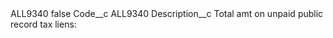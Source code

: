 <?xml version="1.0" encoding="UTF-8"?>
<CustomMetadata xmlns="http://soap.sforce.com/2006/04/metadata" xmlns:xsi="http://www.w3.org/2001/XMLSchema-instance" xmlns:xsd="http://www.w3.org/2001/XMLSchema">
    <label>ALL9340</label>
    <protected>false</protected>
    <values>
        <field>Code__c</field>
        <value xsi:type="xsd:string">ALL9340</value>
    </values>
    <values>
        <field>Description__c</field>
        <value xsi:type="xsd:string">Total amt on unpaid public record tax liens:</value>
    </values>
</CustomMetadata>
